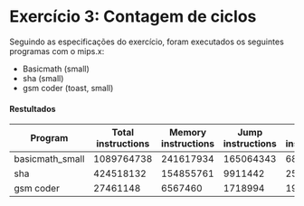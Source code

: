 # Exercício 3: Contagem de ciclos

Seguindo as especificações do exercício, foram executados os seguintes programas com o mips.x:
 * Basicmath (small)
 * sha (small)
 * gsm coder (toast, small)

#### Restultados

| Program         | Total instructions | Memory instructions | Jump instructions | Other instructions | Ciclos     |
|-----------------|--------------------|---------------------|-------------------|--------------------|------------|
| basicmath_small | 1089764738         | 241617934           | 165064343         | 683082461          | 3594454830 |
| sha             | 424518132          | 154855761           | 9911442           | 259750929          | 1838042865 |
| gsm coder       | 27461148           | 6567460             | 1718994           | 19174694           | 90006276   |
